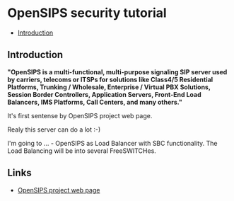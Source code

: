 # OpenSIPS security tutorial

* [Introduction](#Introduction)

## Introduction

**"OpenSIPS is a multi-functional, multi-purpose signaling SIP server used by carriers, 
telecoms or ITSPs for solutions like Class4/5 Residential Platforms, 
Trunking / Wholesale, Enterprise / Virtual PBX Solutions, Session Border Controllers, 
Application Servers, Front-End Load Balancers, IMS Platforms, Call Centers, and many others."**

It's first sentense by OpenSIPS project web page.

Realy this server can do a lot :-)

I'm going to ... - OpenSIPS as Load Balancer with SBC functionality.
The Load Balancing will be into several FreeSWITCHes.

## Links

* [OpenSIPS project web page](https://opensips.org/)